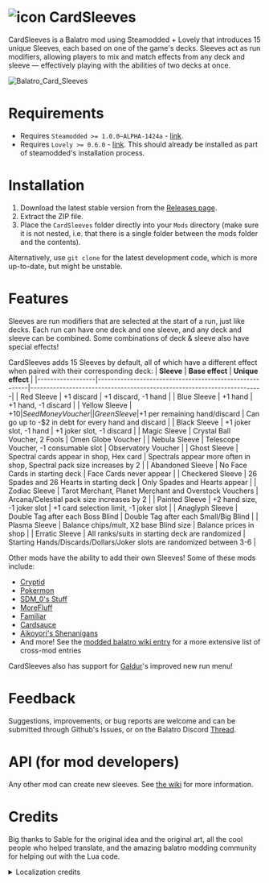 # ![icon](assets/1x/icon.png) CardSleeves
CardSleeves is a Balatro mod using Steamodded + Lovely that introduces 15 unique Sleeves, each based on one of the game's decks. Sleeves act as run modifiers, allowing players to mix and match effects from any deck and sleeve — effectively playing with the abilities of two decks at once.

![Balatro_Card_Sleeves](Balatro_Card_Sleeves.png)

# Requirements
- Requires `Steamodded >= 1.0.0~ALPHA-1424a` - [link](https://github.com/Steamodded/smods/wiki).
- Requires `Lovely >= 0.6.0` - [link](https://github.com/ethangreen-dev/lovely-injector). This should already be installed as part of steamodded's installation process.

# Installation
1. Download the latest stable version from the [Releases page](https://github.com/larswijn/CardSleeves/releases/latest).
2. Extract the ZIP file.
3. Place the `CardSleeves` folder directly into your `Mods` directory (make sure it is not nested, i.e. that there is a single folder between the mods folder and the contents).

Alternatively, use `git clone` for the latest development code, which is more up-to-date, but might be unstable.

# Features
Sleeves are run modifiers that are selected at the start of a run, just like decks. Each run can have one deck and one sleeve, and any deck and sleeve can be combined. Some combinations of deck & sleeve also have special effects!

CardSleeves adds 15 Sleeves by default, all of which have a different effect when paired with their corresponding deck:
| **Sleeve**       | **Base effect**                                        | **Unique effect**                                                      |
|------------------|--------------------------------------------------------|------------------------------------------------------------------------|
| Red Sleeve       | +1 discard                                             | +1 discard, -1 hand                                                    |
| Blue Sleeve      | +1 hand                                                | +1 hand, -1 discard                                                    |
| Yellow Sleeve    | +$10                                                   | Seed Money Voucher                                                     |
| Green Sleeve     | +$1 per remaining hand/discard                         | Can go up to -$2 in debt for every hand and discard                    |
| Black Sleeve     | +1 joker slot, -1 hand                                 | +1 joker slot, -1 discard                                              |
| Magic Sleeve     | Crystal Ball Voucher, 2 Fools                          | Omen Globe Voucher                                                     |
| Nebula Sleeve    | Telescope Voucher, -1 consumable slot                  | Observatory Voucher                                                    |
| Ghost Sleeve     | Spectral cards appear in shop, Hex card                | Spectrals appear more often in shop, Spectral pack size increases by 2 |
| Abandoned Sleeve | No Face Cards in starting deck                         | Face Cards never appear                                                |
| Checkered Sleeve | 26 Spades and 26 Hearts in starting deck               | Only Spades and Hearts appear                                          |
| Zodiac Sleeve    | Tarot Merchant, Planet Merchant and Overstock Vouchers | Arcana/Celestial pack size increases by 2                              |
| Painted Sleeve   | +2 hand size, -1 joker slot                            | +1 card selection limit, -1 joker slot                                 |
| Anaglyph Sleeve  | Double Tag after each Boss Blind                       | Double Tag after each Small/Big Blind                                  |
| Plasma Sleeve    | Balance chips/mult, X2 base Blind size                 | Balance prices in shop                                                 |
| Erratic Sleeve   | All ranks/suits in starting deck are randomized        | Starting Hands/Discards/Dollars/Joker slots are randomized between 3-6 |

Other mods have the ability to add their own Sleeves! Some of these mods include:
+ [Cryptid](https://github.com/SpectralPack/Cryptid)
+ [Pokermon](https://github.com/InertSteak/Pokermon)
+ [SDM_0's Stuff](https://github.com/SDM0/SDM_0-s-Stuff)
+ [MoreFluff](https://github.com/notmario/MoreFluff)
+ [Familiar](https://github.com/RattlingSnow353/Familiar)
+ [Cardsauce](https://github.com/BarrierTrio/Cardsauce)
+ [Aikoyori's Shenanigans](https://github.com/Aikoyori/Balatro-Aikoyoris-Shenanigans)
+ And more! See the [modded balatro wiki entry](https://balatromods.miraheze.org/wiki/CardSleeves) for a more extensive list of cross-mod entries

CardSleeves also has support for [Galdur](https://github.com/Eremel/Galdur)'s improved new run menu!

# Feedback
Suggestions, improvements, or bug reports are welcome and can be submitted through Github's Issues, or on the Balatro Discord [Thread](https://discord.com/channels/1116389027176787968/1279246553931976714).

# API (for mod developers)
Any other mod can create new sleeves. See [the wiki](https://github.com/larswijn/CardSleeves/wiki) for more information.

# Credits
Big thanks to Sable for the original idea and the original art, all the cool people who helped translate, and the amazing balatro modding community for helping out with the Lua code.
<details><summary>Localization credits</summary>
🇨🇳 (Traditional) Chinese by Mr. Clover and Dimserene <br/>
🇫🇷 French by Miser and Guigui <br/>
🇩🇪 German by Onichama and Phrog <br/>
🇵🇱 Polish by avandemortell2137 <br/>
🇵🇹 Portuguese (Brazil) by PinkMaggit <br/>
🇷🇺 Russian by EnderDrag0n and Astryder <br/>
🇪🇸 Spanish by Batolol and Yamper <br/>
🇻🇳 Vietnamese by HuyTheLocFixer <br/>
</details>
